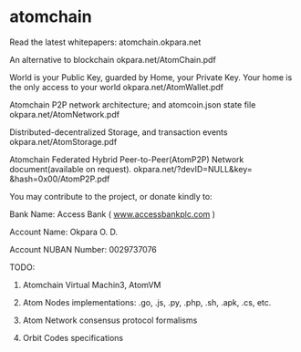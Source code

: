 # atomchain

Read the latest whitepapers:
atomchain.okpara.net

An alternative to blockchain
okpara.net/AtomChain.pdf

World is your Public Key, guarded by Home, your Private Key.
Your home is the only access to your world
okpara.net/AtomWallet.pdf

Atomchain P2P network architecture; and atomcoin.json state file
okpara.net/AtomNetwork.pdf

Distributed-decentralized Storage, and transaction events
okpara.net/AtomStorage.pdf

Atomchain Federated Hybrid Peer-to-Peer(AtomP2P) Network
document(available on request).
okpara.net/?devID=NULL&key= &hash=0x00/AtomP2P.pdf

You may contribute to the project, or donate kindly to: 

Bank Name: Access Bank ( www.accessbankplc.com )

Account Name: Okpara O. D.

Account NUBAN Number: 0029737076

TODO:

1. Atomchain Virtual Machin3, AtomVM

2. Atom Nodes implementations: .go, .js, .py, .php, .sh, .apk, .cs, etc.

3. Atom Network consensus protocol formalisms

4. Orbit Codes specifications
